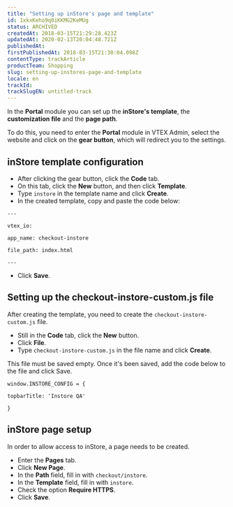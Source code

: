 ```yaml
---
title: "Setting up inStore's page and template"
id: 1xkxKeho9q0iKKMG2KeMUg
status: ARCHIVED
createdAt: 2018-03-15T21:29:28.423Z
updatedAt: 2020-02-13T20:04:48.721Z
publishedAt: 
firstPublishedAt: 2018-03-15T21:30:04.098Z
contentType: trackArticle
productTeam: Shopping
slug: setting-up-instores-page-and-template
locale: en
trackId: 
trackSlugEN: untitled-track
---
```


In the __Portal__ module you can set up the __inStore's template__, the __customization file__ and the __page path__.

To do this, you need to enter the __Portal__ module in VTEX Admin, select the website and click on the __gear button__, which will redirect you to the settings.

## inStore template configuration

- After clicking the gear button, click the __Code__ tab.
- On this tab, click the __New__ button, and then click __Template__.
- Type `instore` in the template name and click __Create__.
- In the created template, copy and paste the code below:

`---`

  `vtex_io:`  
  
  `app_name: checkout-instore`
    
  `file_path: index.html`
    
`---`

- Click __Save__.

## Setting up the checkout-instore-custom.js file

After creating the template, you need to create the `checkout-instore-custom.js` file.

- Still in the __Code__ tab, click the __New__ button.
- Click __File__.
- Type `checkout-instore-custom.js` in the file name and click __Create__.

This file must be saved empty. Once it's been saved, add the code below to the file and click Save.

    window.INSTORE_CONFIG = {
    
    topbarTitle: 'Instore QA'
    
    }

## inStore page setup

In order to allow access to inStore, a page needs to be created.

- Enter the __Pages__ tab.
- Click __New Page__.
- In the __Path__ field, fill in with `checkout/instore`.
- In the __Template__ field, fill in with `instore`.
- Check the option __Require HTTPS__.
- Click __Save__.
